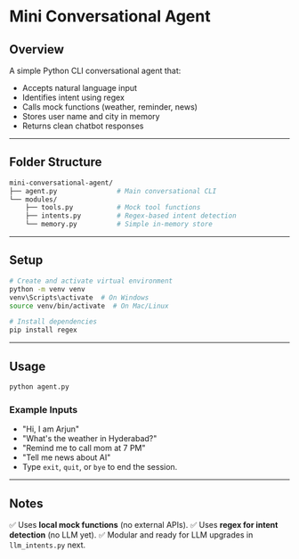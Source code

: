 # Mini Conversational Agent

## Overview

A simple Python CLI conversational agent that:

* Accepts natural language input
* Identifies intent using regex
* Calls mock functions (weather, reminder, news)
* Stores user name and city in memory
* Returns clean chatbot responses

---

## Folder Structure

```bash
mini-conversational-agent/
├── agent.py               # Main conversational CLI
└── modules/
    ├── tools.py           # Mock tool functions
    ├── intents.py         # Regex-based intent detection
    └── memory.py          # Simple in-memory store
```

---

## Setup

```bash
# Create and activate virtual environment
python -m venv venv
venv\Scripts\activate  # On Windows
source venv/bin/activate  # On Mac/Linux

# Install dependencies
pip install regex
```

---

## Usage

```bash
python agent.py
```

### Example Inputs

* "Hi, I am Arjun"
* "What's the weather in Hyderabad?"
* "Remind me to call mom at 7 PM"
* "Tell me news about AI"
* Type `exit`, `quit`, or `bye` to end the session.

---

## Notes

✅ Uses **local mock functions** (no external APIs).
✅ Uses **regex for intent detection** (no LLM yet).
✅ Modular and ready for LLM upgrades in `llm_intents.py` next.
